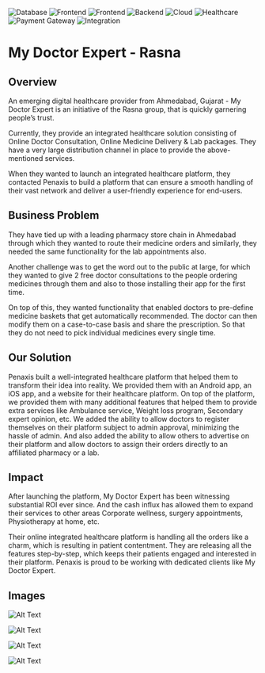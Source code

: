 ![Database](https://img.shields.io/badge/Database-MySQL-4479A1?logo=mysql)
![Frontend](https://img.shields.io/badge/Frontend-React-61DAFB?logo=react)
![Frontend](https://img.shields.io/badge/Frontend-Flutter-02569B?logo=flutter)
![Backend](https://img.shields.io/badge/Backend-Node.js-339933?logo=node.js)
![Cloud](https://img.shields.io/badge/Cloud-AWS-FF9900?logo=amazonaws)
![Healthcare](https://img.shields.io/badge/Platform-Apollo%2024/7-0033A0?logoColor=white)
![Payment Gateway](https://img.shields.io/badge/Payment-Razorpay-0C3CFF?logo=razorpay)
![Integration](https://img.shields.io/badge/Integration-Twilio-F22F46?logo=twilio)
# My Doctor Expert - Rasna
## Overview
An emerging digital healthcare provider from Ahmedabad, Gujarat - My Doctor Expert is an initiative of the Rasna group, that is quickly garnering people’s trust.

Currently, they provide an integrated healthcare solution consisting of Online Doctor Consultation, Online Medicine Delivery & Lab packages. They have a very large distribution channel in place to provide the above-mentioned services.

When they wanted to launch an integrated healthcare platform, they contacted Penaxis to build a platform that can ensure a smooth handling of their vast network and deliver a user-friendly experience for end-users.
## Business Problem
They have tied up with a leading pharmacy store chain in Ahmedabad through which they wanted to route their medicine orders and similarly, they needed the same functionality for the lab appointments also.

Another challenge was to get the word out to the public at large, for which they wanted to give 2 free doctor consultations to the people ordering medicines through them and also to those installing their app for the first time.

On top of this, they wanted functionality that enabled doctors to pre-define medicine baskets that get automatically recommended. The doctor can then modify them on a case-to-case basis and share the prescription. So that they do not need to pick individual medicines every single time.
## Our Solution
Penaxis built a well-integrated healthcare platform that helped them to transform their idea into reality. We provided them with an Android app, an iOS app, and a website for their healthcare platform. On top of the platform, we provided them with many additional features that helped them to provide extra services like Ambulance service, Weight loss program, Secondary expert opinion, etc. We added the ability to allow doctors to register themselves on their platform subject to admin approval, minimizing the hassle of admin. And also added the ability to allow others to advertise on their platform and allow doctors to assign their orders directly to an affiliated pharmacy or a lab.
## Impact
After launching the platform, My Doctor Expert has been witnessing substantial ROI ever since. And the cash influx has allowed them to expand their services to other areas Corporate wellness, surgery appointments, Physiotherapy at home, etc.

Their online integrated healthcare platform is handling all the orders like a charm, which is resulting in patient contentment. They are releasing all the features step-by-step, which keeps their patients engaged and interested in their platform. Penaxis is proud to be working with dedicated clients like My Doctor Expert.
## Images

![Alt Text](https://www.emedhealthtech.com/wp-content/uploads/2022/06/1-11.jpg)

![Alt Text](https://www.emedhealthtech.com/wp-content/uploads/2022/06/1-1.png)

![Alt Text](https://www.emedhealthtech.com/wp-content/uploads/2022/06/2-1.png)

![Alt Text](https://www.emedhealthtech.com/wp-content/uploads/2022/06/3-2.png)
